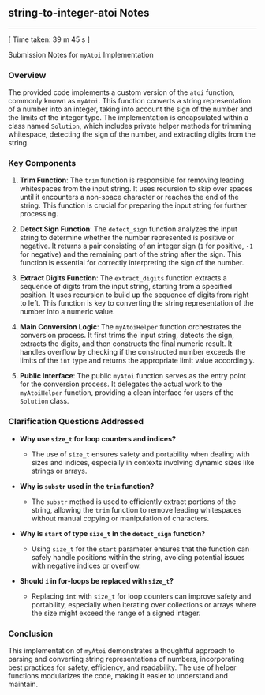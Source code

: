<h2>string-to-integer-atoi Notes</h2><hr>[ Time taken: 39 m 45 s ]

Submission Notes for `myAtoi` Implementation

### Overview

The provided code implements a custom version of the `atoi` function, commonly known as `myAtoi`. This function converts a string representation of a number into an integer, taking into account the sign of the number and the limits of the integer type. The implementation is encapsulated within a class named `Solution`, which includes private helper methods for trimming whitespace, detecting the sign of the number, and extracting digits from the string.

### Key Components

1. **Trim Function**: The `trim` function is responsible for removing leading whitespaces from the input string. It uses recursion to skip over spaces until it encounters a non-space character or reaches the end of the string. This function is crucial for preparing the input string for further processing.

2. **Detect Sign Function**: The `detect_sign` function analyzes the input string to determine whether the number represented is positive or negative. It returns a pair consisting of an integer sign (`1` for positive, `-1` for negative) and the remaining part of the string after the sign. This function is essential for correctly interpreting the sign of the number.

3. **Extract Digits Function**: The `extract_digits` function extracts a sequence of digits from the input string, starting from a specified position. It uses recursion to build up the sequence of digits from right to left. This function is key to converting the string representation of the number into a numeric value.

4. **Main Conversion Logic**: The `myAtoiHelper` function orchestrates the conversion process. It first trims the input string, detects the sign, extracts the digits, and then constructs the final numeric result. It handles overflow by checking if the constructed number exceeds the limits of the `int` type and returns the appropriate limit value accordingly.

5. **Public Interface**: The public `myAtoi` function serves as the entry point for the conversion process. It delegates the actual work to the `myAtoiHelper` function, providing a clean interface for users of the `Solution` class.

### Clarification Questions Addressed

- **Why use `size_t` for loop counters and indices?**
  - The use of `size_t` ensures safety and portability when dealing with sizes and indices, especially in contexts involving dynamic sizes like strings or arrays.

- **Why is `substr` used in the `trim` function?**
  - The `substr` method is used to efficiently extract portions of the string, allowing the `trim` function to remove leading whitespaces without manual copying or manipulation of characters.

- **Why is `start` of type `size_t` in the `detect_sign` function?**
  - Using `size_t` for the `start` parameter ensures that the function can safely handle positions within the string, avoiding potential issues with negative indices or overflow.

- **Should `i` in for-loops be replaced with `size_t`?**
  - Replacing `int` with `size_t` for loop counters can improve safety and portability, especially when iterating over collections or arrays where the size might exceed the range of a signed integer.

### Conclusion

This implementation of `myAtoi` demonstrates a thoughtful approach to parsing and converting string representations of numbers, incorporating best practices for safety, efficiency, and readability. The use of helper functions modularizes the code, making it easier to understand and maintain.
